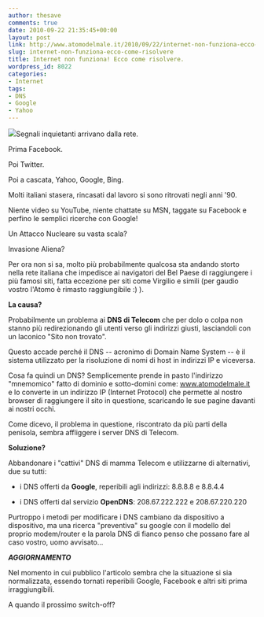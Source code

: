 ```yaml
---
author: thesave
comments: true
date: 2010-09-22 21:35:45+00:00
layout: post
link: http://www.atomodelmale.it/2010/09/22/internet-non-funziona-ecco-come-risolvere/
slug: internet-non-funziona-ecco-come-risolvere
title: Internet non funziona! Ecco come risolvere.
wordpress_id: 8022
categories:
- Internet
tags:
- DNS
- Google
- Yahoo
---
```


![](http://www.atomodelmale.it/wp-content/uploads/2010/09/google-not-found-number-range-300x151.png)Segnali inquietanti arrivano dalla rete.

Prima Facebook.

Poi Twitter.

Poi a cascata, Yahoo, Google, Bing.

Molti italiani stasera, rincasati dal lavoro si sono ritrovati negli anni '90.

Niente video su YouTube, niente chattate su MSN, taggate su Facebook e perfino le semplici ricerche con Google!

Un Attacco Nucleare su vasta scala?

Invasione Aliena?

Per ora non si sa, molto più probabilmente qualcosa sta andando storto nella rete italiana che impedisce ai navigatori del Bel Paese di raggiungere i più famosi siti, fatta eccezione per siti come Virgilio e simili (per gaudio vostro l'Atomo è rimasto raggiungibile :) ).

**La causa?**

Probabilmente un problema ai **DNS di Telecom** che per dolo o colpa non stanno più redirezionando gli utenti verso gli indirizzi giusti, lasciandoli con un laconico "Sito non trovato".

Questo accade perché il DNS -- acronimo di Domain Name System -- è il sistema utilizzato per la risoluzione di nomi di host in indirizzi IP e viceversa.<!-- more -->

Cosa fa quindi un DNS? Semplicemente prende in pasto l'indirizzo "mnemomico" fatto di dominio e sotto-domini come: www.atomodelmale.it e lo converte in un indirizzo IP (Internet Protocol) che permette al nostro browser di raggiungere il sito in questione, scaricando le sue pagine davanti ai nostri occhi.

Come dicevo, il problema in questione, riscontrato da più parti della penisola, sembra affliggere i server DNS di Telecom.

**Soluzione?**

Abbandonare i "cattivi" DNS di mamma Telecom e utilizzarne di alternativi, due su tutti:



	
  * i DNS offerti da **Google**, reperibili agli indirizzi: 8.8.8.8 e 8.8.4.4

	
  * i DNS offerti dal servizio **OpenDNS**: 208.67.222.222 e 208.67.220.220


Purtroppo i metodi per modificare i DNS cambiano da dispositivo a dispositivo, ma una ricerca "preventiva" su google con il modello del proprio modem/router e la parola DNS di fianco penso che possano fare al caso vostro, uomo avvisato...


***AGGIORNAMENTO***


Nel momento in cui pubblico l'articolo sembra che la situazione si sia normalizzata, essendo tornati reperibili Google, Facebook e altri siti prima irraggiungibili.

A quando il prossimo switch-off?
